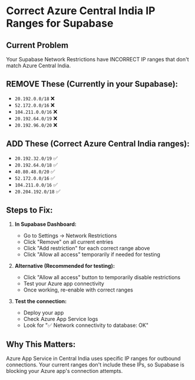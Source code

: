 # Correct Azure Central India IP Ranges for Supabase

## Current Problem
Your Supabase Network Restrictions have INCORRECT IP ranges that don't match Azure Central India.

## REMOVE These (Currently in your Supabase):
- `20.192.0.0/18` ❌
- `52.172.0.0/16` ❌
- `104.211.0.0/16` ❌
- `20.192.64.0/19` ❌
- `20.192.96.0/20` ❌

## ADD These (Correct Azure Central India ranges):
- `20.192.32.0/19` ✅
- `20.192.64.0/18` ✅
- `40.80.48.0/20` ✅
- `52.172.0.0/16` ✅
- `104.211.0.0/16` ✅
- `20.204.192.0/18` ✅

## Steps to Fix:

1. **In Supabase Dashboard:**
   - Go to Settings → Network Restrictions
   - Click "Remove" on all current entries
   - Click "Add restriction" for each correct range above
   - Click "Allow all access" temporarily if needed for testing

2. **Alternative (Recommended for testing):**
   - Click "Allow all access" button to temporarily disable restrictions
   - Test your Azure app connectivity
   - Once working, re-enable with correct ranges

3. **Test the connection:**
   - Deploy your app
   - Check Azure App Service logs
   - Look for "✅ Network connectivity to database: OK"

## Why This Matters:
Azure App Service in Central India uses specific IP ranges for outbound connections. Your current ranges don't include these IPs, so Supabase is blocking your Azure app's connection attempts.
